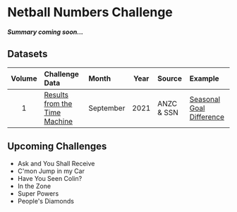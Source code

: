 # Netball Numbers Challenge

***Summary coming soon...***

## Datasets

| Volume | Challenge Data | Month | Year | Source | Example |
| :---: | :--- | :--- | :---: | :--- | :---|
| 1 | [Results from the Time Machine](datasets/vol1) | September | 2021 | ANZC & SSN | [Seasonal Goal Difference](examples/vol1) |


## Upcoming Challenges

- Ask and You Shall Receive
- C'mon Jump in my Car
- Have You Seen Colin?
- In the Zone
- Super Powers
- People's Diamonds